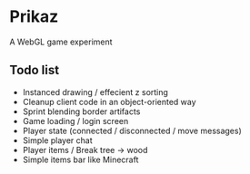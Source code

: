 # Prikaz
A WebGL game experiment

## Todo list
- Instanced drawing / effecient z sorting
- Cleanup client code in an object-oriented way
- Sprint blending border artifacts
- Game loading / login screen
- Player state (connected / disconnected / move messages)
- Simple player chat
- Player items / Break tree -> wood
- Simple items bar like Minecraft
